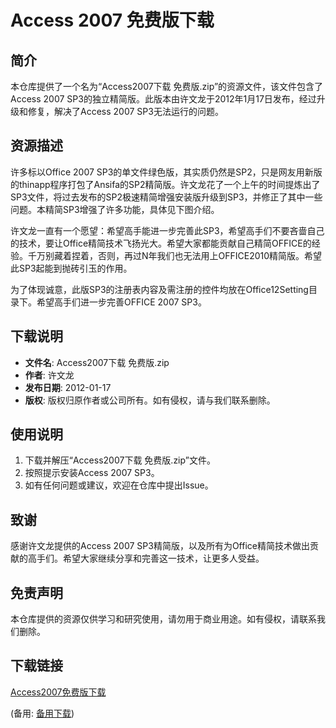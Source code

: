  # Access 2007 免费版下载

 ## 简介

 本仓库提供了一个名为“Access2007下载 免费版.zip”的资源文件，该文件包含了Access 2007 SP3的独立精简版。此版本由许文龙于2012年1月17日发布，经过升级和修复，解决了Access 2007 SP3无法运行的问题。

 ## 资源描述

 许多标以Office 2007 SP3的单文件绿色版，其实质仍然是SP2，只是网友用新版的thinapp程序打包了Ansifa的SP2精简版。许文龙花了一个上午的时间提炼出了SP3文件，将过去发布的SP2极速精简增强安装版升级到SP3，并修正了其中一些问题。本精简SP3增强了许多功能，具体见下图介绍。

 许文龙一直有一个愿望：希望高手能进一步完善此SP3，希望高手们不要吝啬自己的技术，要让Office精简技术飞扬光大。希望大家都能贡献自己精简OFFICE的经验。千万别藏着捏着，否则，再过N年我们也无法用上OFFICE2010精简版。希望此SP3起能到抛砖引玉的作用。

 为了体现诚意，此版SP3的注册表内容及需注册的控件均放在Office12Setting目录下。希望高手们进一步完善OFFICE 2007 SP3。

 ## 下载说明

 - **文件名**: Access2007下载 免费版.zip
 - **作者**: 许文龙
 - **发布日期**: 2012-01-17
 - **版权**: 版权归原作者或公司所有。如有侵权，请与我们联系删除。

 ## 使用说明

 1. 下载并解压“Access2007下载 免费版.zip”文件。
 2. 按照提示安装Access 2007 SP3。
 3. 如有任何问题或建议，欢迎在仓库中提出Issue。

 ## 致谢

 感谢许文龙提供的Access 2007 SP3精简版，以及所有为Office精简技术做出贡献的高手们。希望大家继续分享和完善这一技术，让更多人受益。

 ## 免责声明

 本仓库提供的资源仅供学习和研究使用，请勿用于商业用途。如有侵权，请联系我们删除。

 ## 下载链接
 [Access2007免费版下载](https://pan.quark.cn/s/72119d09d6ac) 

 (备用: [备用下载](https://pan.baidu.com/s/1TFDyG1EKkgHYYoPEG2TQUA?pwd=1234))
